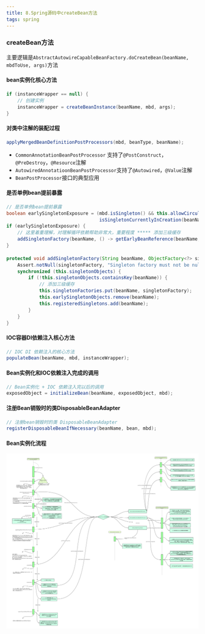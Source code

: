 ```yaml
---
title: 8.Spring源码中createBean方法
tags: spring
---
```


### createBean方法

主要逻辑是`AbstractAutowireCapableBeanFactory.doCreateBean(beanName, mbdToUse, args)`方法

#### bean实例化核心方法

```java
if (instanceWrapper == null) {
    // 创建实例
    instanceWrapper = createBeanInstance(beanName, mbd, args);
}
```

#### 对类中注解的装配过程

```java
applyMergedBeanDefinitionPostProcessors(mbd, beanType, beanName);
```

- `CommonAnnotationBeanPostProcessor` 支持了`@PostConstruct`，`@PreDestroy`，`@Resource`注解
- `AutowiredAnnotatioonBeanPostProcessor`支持了`@Autowired`，`@Value`注解
- `BeanPostProcessor`接口的典型应用

#### 是否单例bean提前暴露

```java
// 是否单例bean提前暴露
boolean earlySingletonExposure = (mbd.isSingleton() && this.allowCircularReferences &&
                                  isSingletonCurrentlyInCreation(beanName));
if (earlySingletonExposure) {
    // 这里着重理解，对理解循环依赖帮助非常大，重要程度 ***** 添加三级缓存
    addSingletonFactory(beanName, () -> getEarlyBeanReference(beanName, mbd, bean));
}

protected void addSingletonFactory(String beanName, ObjectFactory<?> singletonFactory) {
    Assert.notNull(singletonFactory, "Singleton factory must not be null");
    synchronized (this.singletonObjects) {
        if (!this.singletonObjects.containsKey(beanName)) {
            // 添加三级缓存
            this.singletonFactories.put(beanName, singletonFactory);
            this.earlySingletonObjects.remove(beanName);
            this.registeredSingletons.add(beanName);
        }
    }
}
```

#### IOC容器DI依赖注入核心方法

```java
// IOC DI 依赖注入的核心方法
populateBean(beanName, mbd, instanceWrapper);
```

#### Bean实例化和IOC依赖注入完成的调用

```java
// Bean实例化 + IOC 依赖注入完以后的调用
exposedObject = initializeBean(beanName, exposedObject, mbd);
```

#### 注册Bean销毁时的类DisposableBeanAdapter

```java
// 注册bean销毁时的类 DisposableBeanAdapter
registerDisposableBeanIfNecessary(beanName, bean, mbd);
```

#### Bean实例化流程

![Bean实例化流程](/img/spring/Bean实例化过程.jpg)